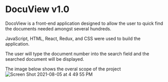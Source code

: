 # DocuView v1.0

DocoView is a front-end application designed to allow the user to quick find the documents needed amongst several hundreds.

JavaScript, HTML, React, Redux, and CSS were used to build the application.

The user will type the document number into the search field and the searched document will be displayed.

The image below shows the overal scope of the project
![Screen Shot 2021-08-05 at 4 49 55 PM](https://user-images.githubusercontent.com/78455960/128426009-714399b9-1a90-4c69-a1c6-21802083e779.png)
